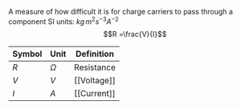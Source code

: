 A measure of how difficult it is for charge carriers to pass through a component
SI units: $kg \, m^2 s^{-3} A^{-2}$
$$R =\frac{V}{I}$$

| Symbol | Unit     | Definition  |
| ------ | -------- | ----------- |
| $R$    | $\Omega$ | Resistance  |
| $V$    | $V$      | [[Voltage]] |
| $I$    | $A$      | [[Current]] |

